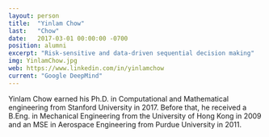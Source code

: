 ```yaml
---
layout: person
title:  "Yinlam Chow"
last:   "Chow"
date:   2017-03-01 00:00:00 -0700
position: alumni
excerpt: "Risk-sensitive and data-driven sequential decision making"
img: YinlamChow.jpg
web: https://www.linkedin.com/in/yinlamchow
current: "Google DeepMind"
---
```


Yinlam Chow earned his Ph.D. in Computational and Mathematical engineering from Stanford University in 2017. Before that, he received a B.Eng. in Mechanical Engineering from the University of Hong Kong in 2009 and an MSE in Aerospace Engineering from Purdue University in 2011.
